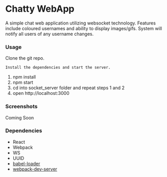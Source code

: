 Chatty WebApp
=====================

A simple chat web application utilizing websocket technology.
Features include coloured usernames and ability to display images/gifs.
System will notify all users of any username changes.

### Usage

Clone the git repo.

```
Install the dependencies and start the server.

```
1. npm install
2. npm start
3. cd into socket_server folder and repeat steps 1 and 2
4. open http://localhost:3000

### Screenshots

Coming Soon

### Dependencies

* React
* Webpack
* WS
* UUID
* [babel-loader](https://github.com/babel/babel-loader)
* [webpack-dev-server](https://github.com/webpack/webpack-dev-server)
